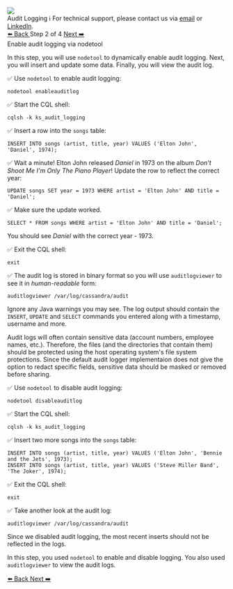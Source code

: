 <!-- TOP -->
<div class="top">
  <img src="https://datastax-academy.github.io/katapod-shared-assets/images/ds-academy-logo.svg" />
  <div class="scenario-title-section">
    <span class="scenario-title">Audit Logging</span>
    <span class="scenario-subtitle">ℹ️ For technical support, please contact us via <a href="mailto:aleksandr.volochnev@datastax.com">email</a> or <a href="https://dtsx.io/aleks">LinkedIn</a>.</span> 
  </div>
</div>

<!-- NAVIGATION -->
<div id="navigation-top" class="navigation-top">
 <a href='command:katapod.loadPage?[{"step":"step1"}]'
   class="btn btn-dark navigation-top-left">⬅️ Back
 </a>
<span class="step-count"> Step 2 of 4</span>
 <a href='command:katapod.loadPage?[{"step":"step3"}]' 
    class="btn btn-dark navigation-top-right">Next ➡️
  </a>
</div>

<!-- CONTENT -->

<div class="step-title">Enable audit logging via nodetool</div>

In this step, you will use `nodetool` to dynamically enable audit logging. Next, you will insert and update some data. Finally, you will view the audit log.

✅ Use `nodetool` to enable audit logging:
```
nodetool enableauditlog
```

✅ Start the CQL shell:
```
cqlsh -k ks_audit_logging
```

✅ Insert a row into the `songs` table:
```
INSERT INTO songs (artist, title, year) VALUES ('Elton John', 'Daniel', 1974);
```

✅ Wait a minute! Elton John released *Daniel* in 1973 on the album *Don't Shoot Me I'm Only The Piano Player*!
Update the row to reflect the correct year:
```
UPDATE songs SET year = 1973 WHERE artist = 'Elton John' AND title = 'Daniel';
```

✅ Make sure the update worked.
```
SELECT * FROM songs WHERE artist = 'Elton John' AND title = 'Daniel';
```

You should see *Daniel* with the correct year - 1973.

✅ Exit the CQL shell:
```
exit
```

✅ The audit log is stored in binary format so you will use `auditlogviewer` to see it in *human-readable* form:
```
auditlogviewer /var/log/cassandra/audit
```

Ignore any Java warnings you may see. The log output should contain the `INSERT`, `UPDATE` and `SELECT` commands you entered along with a timestamp, username and more.

Audit logs will often contain sensitive data (account numbers, employee names, etc.). Therefore, the files (and the directories that contain them) should be protected using the host operating system's file system protections. Since the default audit logger implementaion does not give the option to redact specific fields, sensitive data should be masked or removed before sharing.

✅ Use `nodetool` to disable audit logging:
```
nodetool disableauditlog
```

✅ Start the CQL shell:
```
cqlsh -k ks_audit_logging
```

✅ Insert two more songs into the `songs` table:
```
INSERT INTO songs (artist, title, year) VALUES ('Elton John', 'Bennie and the Jets', 1973);
INSERT INTO songs (artist, title, year) VALUES ('Steve Miller Band', 'The Joker', 1974);
```

✅ Exit the CQL shell:
```
exit
```

✅ Take another look at the audit log:
```
auditlogviewer /var/log/cassandra/audit
```

Since we disabled audit logging, the most recent inserts should not be reflected in the logs.

In this step, you used `nodetool` to enable and disable logging. You also used `auditlogviewer` to view the audit logs.

<!-- NAVIGATION -->
<div id="navigation-bottom" class="navigation-bottom">
 <a href='command:katapod.loadPage?[{"step":"step1"}]'
   class="btn btn-dark navigation-bottom-left">⬅️ Back
 </a>
 <a href='command:katapod.loadPage?[{"step":"step3"}]'
    class="btn btn-dark navigation-bottom-right">Next ➡️
  </a>
</div>
